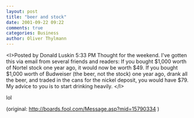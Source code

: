 ```yaml
---
layout: post
title: "beer and stock"
date: 2001-09-22 09:22
comments: true
categories: Business
author: Oliver Thylmann
---
```



&lt;I&gt;Posted by Donald Luskin 5:33 PM 
Thought for the weekend. I've gotten this via email from several friends and readers: If you bought $1,000 worth of Nortel stock one year ago, it would now be worth $49. If you bought $1,000 worth of Budweiser (the beer, not the stock) one year ago, drank all the beer, and traded in the cans for the nickel deposit, you would have $79. My advice to you is to start drinking heavily. 
&lt;/I&gt;

lol

(original: http://boards.fool.com/Message.asp?mid=15790334 )


